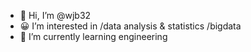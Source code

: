 - 👋 Hi, I’m @wjb32
- 😀 I’m interested in /data analysis & statistics /bigdata 
- 🌱 I’m currently learning engineering

<!---
wjb32/wjb32 is a ✨ special ✨ repository because its `README.md` (this file) appears on your GitHub profile.
You can click the Preview link to take a look at your changes.


- 💞️ I’m looking to collaborate on ...
- 📫 How to reach me ...
- ⚡ Fun fact: ...
--->
